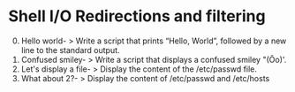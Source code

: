 # Shell I/O Redirections and filtering
0. Hello world- > Write a script that prints “Hello, World”, followed by a new line to the standard output.
1. Confused smiley- > Write a script that displays a confused smiley "(Ôo)'.
2. Let's display a file- > Display the content of the /etc/passwd file.
3. What about 2?- > Display the content of /etc/passwd and /etc/hosts
